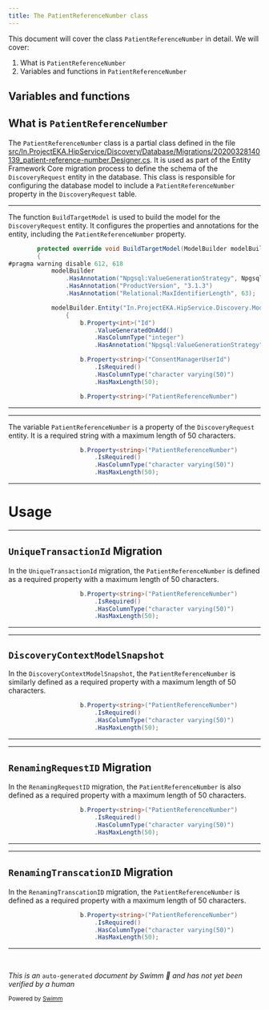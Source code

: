 ```yaml
---
title: The PatientReferenceNumber class
---
```

This document will cover the class <SwmToken path="src/In.ProjectEKA.HipService/Discovery/Database/Migrations/20200328140139_patient-reference-number.Designer.cs" pos="36:9:9" line-data="                    b.Property&lt;string&gt;(&quot;PatientReferenceNumber&quot;)">`PatientReferenceNumber`</SwmToken> in detail. We will cover:

1. What is <SwmToken path="src/In.ProjectEKA.HipService/Discovery/Database/Migrations/20200328140139_patient-reference-number.Designer.cs" pos="36:9:9" line-data="                    b.Property&lt;string&gt;(&quot;PatientReferenceNumber&quot;)">`PatientReferenceNumber`</SwmToken>
2. Variables and functions in <SwmToken path="src/In.ProjectEKA.HipService/Discovery/Database/Migrations/20200328140139_patient-reference-number.Designer.cs" pos="36:9:9" line-data="                    b.Property&lt;string&gt;(&quot;PatientReferenceNumber&quot;)">`PatientReferenceNumber`</SwmToken>

## Variables and functions

## What is <SwmToken path="src/In.ProjectEKA.HipService/Discovery/Database/Migrations/20200328140139_patient-reference-number.Designer.cs" pos="36:9:9" line-data="                    b.Property&lt;string&gt;(&quot;PatientReferenceNumber&quot;)">`PatientReferenceNumber`</SwmToken>

The <SwmToken path="src/In.ProjectEKA.HipService/Discovery/Database/Migrations/20200328140139_patient-reference-number.Designer.cs" pos="36:9:9" line-data="                    b.Property&lt;string&gt;(&quot;PatientReferenceNumber&quot;)">`PatientReferenceNumber`</SwmToken> class is a partial class defined in the file <SwmPath>[src/In.ProjectEKA.HipService/Discovery/Database/Migrations/20200328140139_patient-reference-number.Designer.cs](src/In.ProjectEKA.HipService/Discovery/Database/Migrations/20200328140139_patient-reference-number.Designer.cs)</SwmPath>. It is used as part of the Entity Framework Core migration process to define the schema of the <SwmToken path="src/In.ProjectEKA.HipService/Discovery/Database/Migrations/20200328140139_patient-reference-number.Designer.cs" pos="24:16:16" line-data="            modelBuilder.Entity(&quot;In.ProjectEKA.HipService.Discovery.Model.DiscoveryRequest&quot;, b =&gt;">`DiscoveryRequest`</SwmToken> entity in the database. This class is responsible for configuring the database model to include a <SwmToken path="src/In.ProjectEKA.HipService/Discovery/Database/Migrations/20200328140139_patient-reference-number.Designer.cs" pos="36:9:9" line-data="                    b.Property&lt;string&gt;(&quot;PatientReferenceNumber&quot;)">`PatientReferenceNumber`</SwmToken> property in the <SwmToken path="src/In.ProjectEKA.HipService/Discovery/Database/Migrations/20200328140139_patient-reference-number.Designer.cs" pos="24:16:16" line-data="            modelBuilder.Entity(&quot;In.ProjectEKA.HipService.Discovery.Model.DiscoveryRequest&quot;, b =&gt;">`DiscoveryRequest`</SwmToken> table.

<SwmSnippet path="/src/In.ProjectEKA.HipService/Discovery/Database/Migrations/20200328140139_patient-reference-number.Designer.cs" line="16">

---

The function <SwmToken path="src/In.ProjectEKA.HipService/Discovery/Database/Migrations/20200328140139_patient-reference-number.Designer.cs" pos="16:7:7" line-data="        protected override void BuildTargetModel(ModelBuilder modelBuilder)">`BuildTargetModel`</SwmToken> is used to build the model for the <SwmToken path="src/In.ProjectEKA.HipService/Discovery/Database/Migrations/20200328140139_patient-reference-number.Designer.cs" pos="24:16:16" line-data="            modelBuilder.Entity(&quot;In.ProjectEKA.HipService.Discovery.Model.DiscoveryRequest&quot;, b =&gt;">`DiscoveryRequest`</SwmToken> entity. It configures the properties and annotations for the entity, including the <SwmToken path="src/In.ProjectEKA.HipService/Discovery/Database/Migrations/20200328140139_patient-reference-number.Designer.cs" pos="36:9:9" line-data="                    b.Property&lt;string&gt;(&quot;PatientReferenceNumber&quot;)">`PatientReferenceNumber`</SwmToken> property.

```c#
        protected override void BuildTargetModel(ModelBuilder modelBuilder)
        {
#pragma warning disable 612, 618
            modelBuilder
                .HasAnnotation("Npgsql:ValueGenerationStrategy", NpgsqlValueGenerationStrategy.IdentityByDefaultColumn)
                .HasAnnotation("ProductVersion", "3.1.3")
                .HasAnnotation("Relational:MaxIdentifierLength", 63);

            modelBuilder.Entity("In.ProjectEKA.HipService.Discovery.Model.DiscoveryRequest", b =>
                {
                    b.Property<int>("Id")
                        .ValueGeneratedOnAdd()
                        .HasColumnType("integer")
                        .HasAnnotation("Npgsql:ValueGenerationStrategy", NpgsqlValueGenerationStrategy.IdentityByDefaultColumn);

                    b.Property<string>("ConsentManagerUserId")
                        .IsRequired()
                        .HasColumnType("character varying(50)")
                        .HasMaxLength(50);

                    b.Property<string>("PatientReferenceNumber")
```

---

</SwmSnippet>

<SwmSnippet path="/src/In.ProjectEKA.HipService/Discovery/Database/Migrations/20200328140139_patient-reference-number.Designer.cs" line="36">

---

The variable <SwmToken path="src/In.ProjectEKA.HipService/Discovery/Database/Migrations/20200328140139_patient-reference-number.Designer.cs" pos="36:9:9" line-data="                    b.Property&lt;string&gt;(&quot;PatientReferenceNumber&quot;)">`PatientReferenceNumber`</SwmToken> is a property of the <SwmToken path="src/In.ProjectEKA.HipService/Discovery/Database/Migrations/20200328140139_patient-reference-number.Designer.cs" pos="24:16:16" line-data="            modelBuilder.Entity(&quot;In.ProjectEKA.HipService.Discovery.Model.DiscoveryRequest&quot;, b =&gt;">`DiscoveryRequest`</SwmToken> entity. It is a required string with a maximum length of 50 characters.

```c#
                    b.Property<string>("PatientReferenceNumber")
                        .IsRequired()
                        .HasColumnType("character varying(50)")
                        .HasMaxLength(50);
```

---

</SwmSnippet>

# Usage

<SwmSnippet path="/src/In.ProjectEKA.HipService/Discovery/Database/Migrations/20200408103411_UniqueTransactionId.Designer.cs" line="36">

---

## <SwmToken path="src/In.ProjectEKA.HipService/Discovery/Database/Migrations/20200408103411_UniqueTransactionId.Designer.cs" pos="14:5:5" line-data="    partial class UniqueTransactionId">`UniqueTransactionId`</SwmToken> Migration

In the <SwmToken path="src/In.ProjectEKA.HipService/Discovery/Database/Migrations/20200408103411_UniqueTransactionId.Designer.cs" pos="14:5:5" line-data="    partial class UniqueTransactionId">`UniqueTransactionId`</SwmToken> migration, the <SwmToken path="src/In.ProjectEKA.HipService/Discovery/Database/Migrations/20200408103411_UniqueTransactionId.Designer.cs" pos="36:9:9" line-data="                    b.Property&lt;string&gt;(&quot;PatientReferenceNumber&quot;)">`PatientReferenceNumber`</SwmToken> is defined as a required property with a maximum length of 50 characters.

```c#
                    b.Property<string>("PatientReferenceNumber")
                        .IsRequired()
                        .HasColumnType("character varying(50)")
                        .HasMaxLength(50);
```

---

</SwmSnippet>

<SwmSnippet path="/src/In.ProjectEKA.HipService/Discovery/Database/Migrations/DiscoveryContextModelSnapshot.cs" line="34">

---

## <SwmToken path="src/In.ProjectEKA.HipService/Discovery/Database/Migrations/DiscoveryContextModelSnapshot.cs" pos="12:5:5" line-data="    partial class DiscoveryContextModelSnapshot : ModelSnapshot">`DiscoveryContextModelSnapshot`</SwmToken>

In the <SwmToken path="src/In.ProjectEKA.HipService/Discovery/Database/Migrations/DiscoveryContextModelSnapshot.cs" pos="12:5:5" line-data="    partial class DiscoveryContextModelSnapshot : ModelSnapshot">`DiscoveryContextModelSnapshot`</SwmToken>, the <SwmToken path="src/In.ProjectEKA.HipService/Discovery/Database/Migrations/DiscoveryContextModelSnapshot.cs" pos="34:9:9" line-data="                    b.Property&lt;string&gt;(&quot;PatientReferenceNumber&quot;)">`PatientReferenceNumber`</SwmToken> is similarly defined as a required property with a maximum length of 50 characters.

```c#
                    b.Property<string>("PatientReferenceNumber")
                        .IsRequired()
                        .HasColumnType("character varying(50)")
                        .HasMaxLength(50);
```

---

</SwmSnippet>

<SwmSnippet path="/src/In.ProjectEKA.HipService/Discovery/Database/Migrations/20200526172717_RenamingRequestID.Designer.cs" line="36">

---

## <SwmToken path="src/In.ProjectEKA.HipService/Discovery/Database/Migrations/20200526172717_RenamingRequestID.Designer.cs" pos="14:5:5" line-data="    partial class RenamingRequestID">`RenamingRequestID`</SwmToken> Migration

In the <SwmToken path="src/In.ProjectEKA.HipService/Discovery/Database/Migrations/20200526172717_RenamingRequestID.Designer.cs" pos="14:5:5" line-data="    partial class RenamingRequestID">`RenamingRequestID`</SwmToken> migration, the <SwmToken path="src/In.ProjectEKA.HipService/Discovery/Database/Migrations/20200526172717_RenamingRequestID.Designer.cs" pos="36:9:9" line-data="                    b.Property&lt;string&gt;(&quot;PatientReferenceNumber&quot;)">`PatientReferenceNumber`</SwmToken> is also defined as a required property with a maximum length of 50 characters.

```c#
                    b.Property<string>("PatientReferenceNumber")
                        .IsRequired()
                        .HasColumnType("character varying(50)")
                        .HasMaxLength(50);
```

---

</SwmSnippet>

<SwmSnippet path="/src/In.ProjectEKA.HipService/Discovery/Database/Migrations/20200417080025_RenamingTranscationID.Designer.cs" line="36">

---

## <SwmToken path="src/In.ProjectEKA.HipService/Discovery/Database/Migrations/20200417080025_RenamingTranscationID.Designer.cs" pos="14:5:5" line-data="    partial class RenamingTranscationID">`RenamingTranscationID`</SwmToken> Migration

In the <SwmToken path="src/In.ProjectEKA.HipService/Discovery/Database/Migrations/20200417080025_RenamingTranscationID.Designer.cs" pos="14:5:5" line-data="    partial class RenamingTranscationID">`RenamingTranscationID`</SwmToken> migration, the <SwmToken path="src/In.ProjectEKA.HipService/Discovery/Database/Migrations/20200417080025_RenamingTranscationID.Designer.cs" pos="36:9:9" line-data="                    b.Property&lt;string&gt;(&quot;PatientReferenceNumber&quot;)">`PatientReferenceNumber`</SwmToken> is defined as a required property with a maximum length of 50 characters.

```c#
                    b.Property<string>("PatientReferenceNumber")
                        .IsRequired()
                        .HasColumnType("character varying(50)")
                        .HasMaxLength(50);
```

---

</SwmSnippet>

&nbsp;

*This is an* <SwmToken path="src/In.ProjectEKA.HipService/Discovery/Database/Migrations/20200328140139_patient-reference-number.Designer.cs" pos="1:4:6" line-data="﻿// &lt;auto-generated /&gt;">`auto-generated`</SwmToken> *document by Swimm 🌊 and has not yet been verified by a human*

<SwmMeta version="3.0.0" repo-id="Z2l0aHViJTNBJTNBaGlwLXNlcnZpY2UlM0ElM0FTd2ltbS1EZW1v" repo-name="hip-service"><sup>Powered by [Swimm](/)</sup></SwmMeta>
